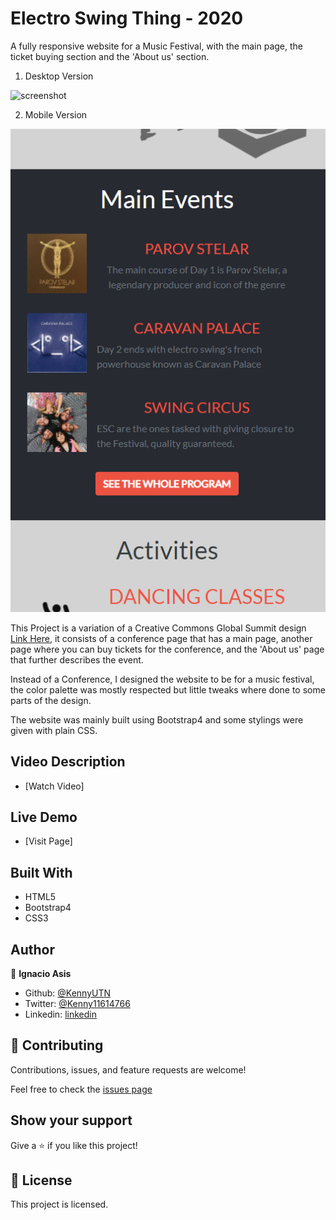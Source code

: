 # Electro Swing Thing - 2020

A fully responsive website for a Music Festival, with the main page, the ticket buying section and the 'About us' section.

1. Desktop Version


![screenshot](img/screen.png)


2. Mobile Version

![screenshot](img/screen2.png)

This Project is a variation of a Creative Commons Global Summit design  [Link Here](https://www.behance.net/gallery/29845175/CC-Global-Summit-2015), it consists of a conference page that has a main page, another page where you can buy tickets for the conference, and the 'About us' page that further describes the event.

Instead of a Conference, I designed the website to be for a music festival, the color palette was mostly respected but little tweaks where done to some parts of the design.

The website was mainly built using Bootstrap4 and some stylings were given with plain CSS.

## Video Description

- [Watch Video]


## Live Demo

- [Visit Page]

## Built With

- HTML5
- Bootstrap4
- CSS3

## Author

👤 **Ignacio Asis**

- Github: [@KennyUTN](https://github.com/KennyUTN)
- Twitter: [@Kenny11614766](https://twitter.com/Kenny11614766)
- Linkedin: [linkedin](https://www.linkedin.com/in/ignacio-asis-b8214b183/)


## 🤝 Contributing

Contributions, issues, and feature requests are welcome!

Feel free to check the [issues page]()

## Show your support

Give a ⭐️ if you like this project!

## 📝 License

This project is licensed.

